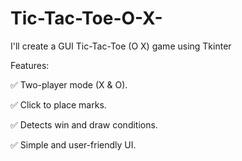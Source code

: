 # Tic-Tac-Toe-O-X-
I'll create a GUI Tic-Tac-Toe (O X) game using Tkinter


Features:

✅ Two-player mode (X & O).

✅ Click to place marks.

✅ Detects win and draw conditions.

✅ Simple and user-friendly UI.
